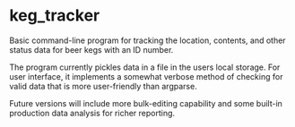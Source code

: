 # keg_tracker
Basic command-line program for tracking the location, contents, and other status data for beer kegs with an ID number.

The program currently pickles data in a file in the users local storage. For user interface, it implements a somewhat verbose method of checking for valid data that is more user-friendly than argparse.

Future versions will include more bulk-editing capability and some built-in production data analysis for richer reporting.

